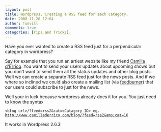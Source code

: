 ```yaml
---
layout: post
title: Wordpress, Creating a RSS feed for each category.
date: 2008-11-20 12:04
author: funvill
comments: true
categories: [Tips and Tricks]
---
```

Have you ever wanted to create a RSS feed just for a perpendicular category in wordpress?

Say for example that you run an artiest website like my friend <a href="http://www.camilladerrico.com/blog/">Camilla d'Errico</a>. You want to send your users updates about upcoming shows but you don't want to send them all the status updates and other blog posts.  Well we can create a separate RSS feed just for the news posts. And if we where so inclined we could also create a mailing list (via <a href="http://www.feedburner.com/">feedburner</a>) that our users could subscribe to just for the news.

Well your in luck because wordpress already does it for you.
You just need to know the syntax

<code>&lt;blog url&gt;/?feed=rss2&amp;cat=&lt;Catagory ID&gt;
eg. <a href="http://www.camilladerrico.com/blog/?feed=rss2&amp;cat=16">http://www.camilladerrico.com/blog/?feed=rss2&amp;cat=16</a></code>

It works in Wordpress 2.6.3
